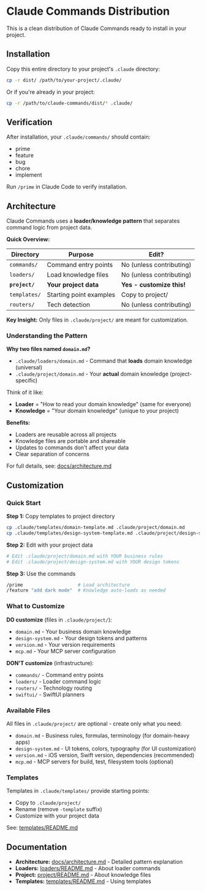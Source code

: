 # Claude Commands Distribution

This is a clean distribution of Claude Commands ready to install in your project.

## Installation

Copy this entire directory to your project's `.claude` directory:

```bash
cp -r dist/ /path/to/your-project/.claude/
```

Or if you're already in your project:

```bash
cp -r /path/to/claude-commands/dist/* .claude/
```

## Verification

After installation, your `.claude/commands/` should contain:
- prime
- feature
- bug
- chore
- implement

Run `/prime` in Claude Code to verify installation.

## Architecture

Claude Commands uses a **loader/knowledge pattern** that separates command logic from project data.

**Quick Overview:**

| Directory | Purpose | Edit? |
|-----------|---------|-------|
| `commands/` | Command entry points | No (unless contributing) |
| `loaders/` | Load knowledge files | No (unless contributing) |
| **`project/`** | **Your project data** | **Yes - customize this!** |
| `templates/` | Starting point examples | Copy to project/ |
| `routers/` | Tech detection | No (unless contributing) |

**Key Insight:** Only files in `.claude/project/` are meant for customization.

### Understanding the Pattern

**Why two files named `domain.md`?**

- `.claude/loaders/domain.md` - Command that **loads** domain knowledge (universal)
- `.claude/project/domain.md` - Your **actual** domain knowledge (project-specific)

Think of it like:
- **Loader** = "How to read your domain knowledge" (same for everyone)
- **Knowledge** = "Your domain knowledge" (unique to your project)

**Benefits:**
- Loaders are reusable across all projects
- Knowledge files are portable and shareable
- Updates to commands don't affect your data
- Clear separation of concerns

For full details, see: [docs/architecture.md](docs/architecture.md)

## Customization

### Quick Start

**Step 1:** Copy templates to project directory
```bash
cp .claude/templates/domain-template.md .claude/project/domain.md
cp .claude/templates/design-system-template.md .claude/project/design-system.md
```

**Step 2:** Edit with your project data
```bash
# Edit .claude/project/domain.md with YOUR business rules
# Edit .claude/project/design-system.md with YOUR design tokens
```

**Step 3:** Use the commands
```bash
/prime                    # Load architecture
/feature "add dark mode"  # Knowledge auto-loads as needed
```

### What to Customize

**DO customize** (files in `.claude/project/`):
- `domain.md` - Your business domain knowledge
- `design-system.md` - Your design tokens and patterns
- `version.md` - Your version requirements
- `mcp.md` - Your MCP server configuration

**DON'T customize** (infrastructure):
- `commands/` - Command entry points
- `loaders/` - Loader command logic
- `routers/` - Technology routing
- `swiftui/` - SwiftUI planners

### Available Files

All files in `.claude/project/` are optional - create only what you need:

- `domain.md` - Business rules, formulas, terminology (for domain-heavy apps)
- `design-system.md` - UI tokens, colors, typography (for UI customization)
- `version.md` - iOS version, Swift version, dependencies (recommended)
- `mcp.md` - MCP servers for build, test, filesystem tools (optional)

### Templates

Templates in `.claude/templates/` provide starting points:
- Copy to `.claude/project/`
- Rename (remove `-template` suffix)
- Customize with your project data

See: [templates/README.md](templates/README.md)

## Documentation

- **Architecture:** [docs/architecture.md](docs/architecture.md) - Detailed pattern explanation
- **Loaders:** [loaders/README.md](loaders/README.md) - About loader commands
- **Project:** [project/README.md](project/README.md) - About knowledge files
- **Templates:** [templates/README.md](templates/README.md) - Using templates
